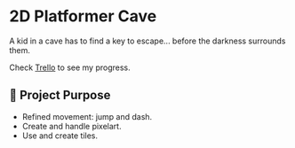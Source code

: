 # 2D Platformer Cave

A kid in a cave has to find a key to escape... before the darkness surrounds them.

Check [Trello](https://trello.com/b/qKei3yWk/platformer-cave) to see my progress.

## 🎯 Project Purpose

- Refined movement: jump and dash.
- Create and handle pixelart.
- Use and create tiles.
